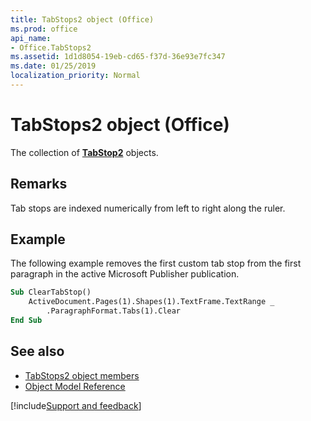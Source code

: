 ```yaml
---
title: TabStops2 object (Office)
ms.prod: office
api_name:
- Office.TabStops2
ms.assetid: 1d1d8054-19eb-cd65-f37d-36e93e7fc347
ms.date: 01/25/2019
localization_priority: Normal
---
```



# TabStops2 object (Office)

The collection of **[TabStop2](Office.TabStop2.md)** objects.


## Remarks

Tab stops are indexed numerically from left to right along the ruler.


## Example

The following example removes the first custom tab stop from the first paragraph in the active Microsoft Publisher publication.


```vb
Sub ClearTabStop() 
    ActiveDocument.Pages(1).Shapes(1).TextFrame.TextRange _ 
        .ParagraphFormat.Tabs(1).Clear 
End Sub 

```


## See also

- [TabStops2 object members](overview/Library-Reference/tabstops2-members-office.md)
- [Object Model Reference](overview/Library-Reference/reference-object-library-reference-for-office.md)

[!include[Support and feedback](~/includes/feedback-boilerplate.md)]
